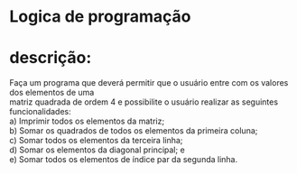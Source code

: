 # Logica de programação
# descrição:
Faça um programa que deverá permitir que o usuário entre com os valores dos elementos de uma<br>
matriz quadrada de ordem 4 e possibilite o usuário realizar as seguintes funcionalidades:<br>
a) Imprimir todos os elementos da matriz;<br>
b) Somar os quadrados de todos os elementos da primeira coluna;<br>
c) Somar todos os elementos da terceira linha;<br>
d) Somar os elementos da diagonal principal; e<br>
e) Somar todos os elementos de índice par da segunda linha. 
